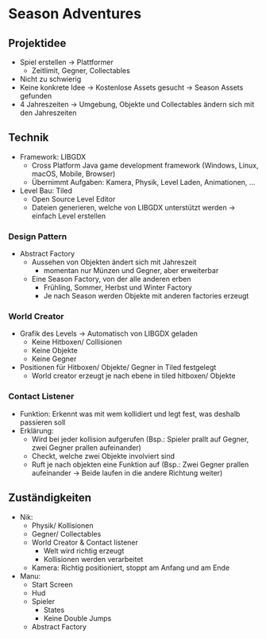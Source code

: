 # Season Adventures

## Projektidee

+ Spiel erstellen -> Plattformer
  + Zeitlimit, Gegner, Collectables 
+ Nicht zu schwierig
+ Keine konkrete Idee -> Kostenlose Assets gesucht -> Season Assets gefunden
+ 4 Jahreszeiten -> Umgebung, Objekte und Collectables ändern sich mit den Jahreszeiten

## Technik

+ Framework: LIBGDX
  + Cross Platform Java game development framework (Windows, Linux, macOS, Mobile, Browser)
  + Übernimmt Aufgaben: Kamera, Physik, Level Laden, Animationen, ...
+ Level Bau: Tiled
  + Open Source Level Editor
  + Dateien generieren, welche von LIBGDX unterstützt werden -> einfach Level erstellen

### Design Pattern

+ Abstract Factory
  + Aussehen von Objekten ändert sich mit Jahreszeit
    + momentan nur Münzen und Gegner, aber erweiterbar
  + Eine Season Factory, von der alle anderen erben
    + Frühling, Sommer, Herbst und Winter Factory
    + Je nach Season werden Objekte mit anderen factories erzeugt

### World  Creator

+ Grafik des Levels -> Automatisch von LIBGDX geladen
  + Keine Hitboxen/ Collisionen
  + Keine Objekte
  + Keine Gegner
+ Positionen für Hitboxen/ Objekte/ Gegner in Tiled festgelegt
  + World creator erzeugt je nach ebene in tiled hitboxen/ Objekte

### Contact Listener

+ Funktion: Erkennt was mit wem kollidiert und legt fest, was deshalb passieren soll
+ Erklärung:
  + Wird bei jeder kollision aufgerufen (Bsp.: Spieler prallt auf Gegner, zwei Gegner prallen aufeinander)
  + Checkt, welche zwei Objekte involviert sind
  + Ruft je nach objekten eine Funktion auf (Bsp.: Zwei Gegner prallen aufeinander -> Beide laufen in die andere Richtung weiter)

## Zuständigkeiten

+ Nik:
  + Physik/ Kollisionen
  + Gegner/ Collectables
  + World Creator & Contact listener
    + Welt wird richtig erzeugt
    + Kollisionen werden verarbeitet
  + Kamera: Richtig positioniert, stoppt am Anfang und am Ende
+ Manu: 
  + Start Screen
  + Hud
  + Spieler
    + States
    + Keine Double Jumps
  + Abstract Factory